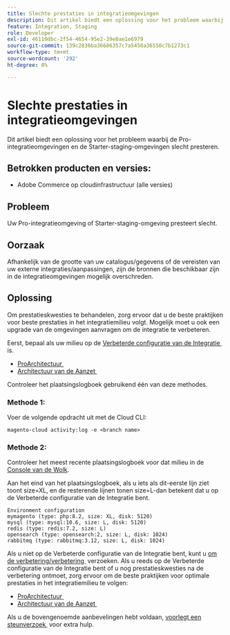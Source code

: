 ```yaml
---
title: Slechte prestaties in integratieomgevingen
description: Dit artikel biedt een oplossing voor het probleem waarbij de Pro-integratieomgevingen en de Starter-staging-omgevingen slecht presteren.
feature: Integration, Staging
role: Developer
exl-id: 46110dbc-2f54-4654-95e2-39e8ae1e6979
source-git-commit: 139c2836ba36686357c7a5458a36550c7b1273c1
workflow-type: tm+mt
source-wordcount: '292'
ht-degree: 0%

---
```


# Slechte prestaties in integratieomgevingen

Dit artikel biedt een oplossing voor het probleem waarbij de Pro-integratieomgevingen en de Starter-staging-omgevingen slecht presteren.

## Betrokken producten en versies:

* Adobe Commerce op cloudinfrastructuur (alle versies)

## Probleem

Uw Pro-integratieomgeving of Starter-staging-omgeving presteert slecht.

## Oorzaak

Afhankelijk van de grootte van uw catalogus/gegevens of de vereisten van uw externe integraties/aanpassingen, zijn de bronnen die beschikbaar zijn in de integratieomgevingen mogelijk overschreden.

## Oplossing

Om prestatieskwesties te behandelen, zorg ervoor dat u de beste praktijken voor beste prestaties in het integratiemilieu volgt. Mogelijk moet u ook een upgrade van de omgevingen aanvragen om de integratie te verbeteren.

Eerst, bepaal als uw milieu op de [&#x200B; Verbeterde configuratie van de Integratie &#x200B;](https://experienceleague.adobe.com/nl/docs/experience-cloud-kcs/kbarticles/ka-27242) is.

* [&#x200B; ProArchitectuur &#x200B;](https://experienceleague.adobe.com/nl/docs/commerce-cloud-service/user-guide/architecture/pro-architecture#integration-environment)
* [&#x200B; Architectuur van de Aanzet &#x200B;](https://experienceleague.adobe.com/nl/docs/commerce-cloud-service/user-guide/architecture/starter-architecture#staging-environment)

Controleer het plaatsingslogboek gebruikend één van deze methodes.

### Methode 1:

Voer de volgende opdracht uit met de Cloud CLI:

`magento-cloud activity:log -e <branch name>`

### Methode 2:

Controleer het meest recente plaatsingslogboek voor dat milieu in de [&#x200B; Console van de Wolk &#x200B;](https://console.adobecommerce.com).

Aan het eind van het plaatsingslogboek, als u iets als dit-eerste lijn ziet toont size=XL, en de resterende lijnen tonen size=L-dan betekent dat u op de Verbeterde configuratie van de Integratie bent.

```
Environment configuration
mymagento (type: php:8.2, size: XL, disk: 5120)
mysql (type: mysql:10.6, size: L, disk: 5120)
redis (type: redis:7.2, size: L)
opensearch (type: opensearch:2, size: L, disk: 1024)
rabbitmq (type: rabbitmq:3.12, size: L, disk: 1024)
```

Als u niet op de Verbeterde configuratie van de Integratie bent, kunt u [&#x200B; om de verbetering/verbetering &#x200B;](https://experienceleague.adobe.com/nl/docs/experience-cloud-kcs/kbarticles/ka-27242) verzoeken.
Als u reeds op de Verbeterde configuratie van de Integratie bent of u nog prestatieskwesties na de verbetering ontmoet, zorg ervoor om de beste praktijken voor optimale prestaties in het integratiemilieu te volgen:

* [&#x200B; ProArchitectuur &#x200B;](https://experienceleague.adobe.com/nl/docs/commerce-cloud-service/user-guide/architecture/pro-architecture#integration-environment)
* [&#x200B; Architectuur van de Aanzet &#x200B;](https://experienceleague.adobe.com/nl/docs/commerce-cloud-service/user-guide/architecture/starter-architecture#staging-environment)

Als u de bovengenoemde aanbevelingen hebt voldaan, [&#x200B; voorlegt een steunverzoek &#x200B;](https://experienceleague.adobe.com/nl/docs/commerce-knowledge-base/kb/help-center-guide/magento-help-center-user-guide#submit-ticket) voor extra hulp.

